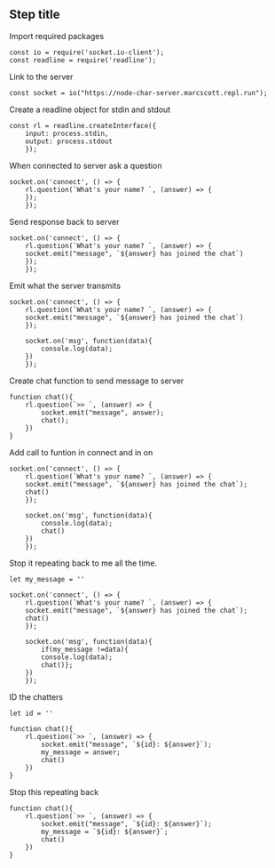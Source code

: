## Step title

Import required packages
```nodejs
const io = require('socket.io-client');
const readline = require('readline');
```

Link to the server
```nodejs
const socket = io("https://node-char-server.marcscott.repl.run");
```

Create a readline object for stdin and stdout
```nodejs
const rl = readline.createInterface({
	input: process.stdin,
	output: process.stdout
	});
```

When connected to server ask a question

```nodejs
socket.on('connect', () => {
	rl.question(`What's your name? `, (answer) => {
	});
	});
```

Send response back to server

```nodejs
socket.on('connect', () => {
	rl.question(`What's your name? `, (answer) => {
	socket.emit("message", `${answer} has joined the chat`)
	});
	});
```

Emit what the server transmits

```nodejs
socket.on('connect', () => {
	rl.question(`What's your name? `, (answer) => {
	socket.emit("message", `${answer} has joined the chat`)
	});

    socket.on('msg', function(data){
        console.log(data);
    })
	});
```

Create chat function to send message to server

```nodejs
function chat(){
    rl.question(`>> `, (answer) => {
        socket.emit("message", answer);
		chat();
    })
}
```

Add call to funtion in connect and in on
```nodejs
socket.on('connect', () => {
	rl.question(`What's your name? `, (answer) => {
	socket.emit("message", `${answer} has joined the chat`);
    chat()
	});

    socket.on('msg', function(data){
        console.log(data);
        chat()
    })
	});
```

Stop it repeating back to me all the time.

```nodejs
let my_message = ''

socket.on('connect', () => {
	rl.question(`What's your name? `, (answer) => {
	socket.emit("message", `${answer} has joined the chat`);
    chat()
	});

    socket.on('msg', function(data){
        if(my_message !=data){
        console.log(data);
        chat()};
    })
	});
```

ID the chatters

```nodejs
let id = ''

function chat(){
    rl.question(`>> `, (answer) => {
        socket.emit("message", `${id}: ${answer}`);
        my_message = answer;
        chat()
    })
}
```

Stop this repeating back
```nodejs
function chat(){
    rl.question(`>> `, (answer) => {
        socket.emit("message", `${id}: ${answer}`);
        my_message = `${id}: ${answer}`;
        chat()
    })
}
```
